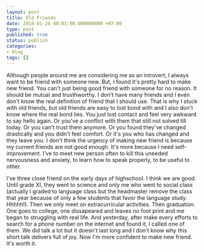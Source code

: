 ```yaml
---
layout: post
title: Old Friends
date: 2018-01-20 00:01:00.000000000 +07:00
type: post
published: true
status: publish
categories:
- blog
tags: []
---
```


Although people around me are considering me as an introvert, I always want to be friend with someone new. But, I found it's pretty hard to make new friend. You can't just being good friend with someone for no reason. It should be mutual and trusthworthy. I don't have many friends and I even don't know the real definition of friend that I should use. That is why I stuck with old friends, but old friends are easy to lost bond with and I also don't know where the real bond lies. You just lost contact and feel very awkward to say hello again. Or you've a conflict with them that still not solved till today. Or you can't trust them anymore. Or you found they've changed drastically and you didn't feel comfort. Or it's you who has changed and they leave you. I don't think the urgency of making new friend is because my current friends are not good enough. It's more because I need self-improvement. I've to meet new person often to kill this uneeded nervousness and anxiety, to learn how to speak properly, to be useful to other.

I've three close friend on the early days of highschool. I think we are good. Until grade XI, they went to science and only me who went to social class (actually I graded to language class but the headmaster remove the class that year because of only a few students that favor the language study. Hhhhh!). Then we only meet on extracurricular activities. Then graduation. One goes to college, one dissapeared and leaves no foot print and me began to struggling with real life. And yesterday, after make every efforts to search for a phone number on the internet and found it, I called one of them. We did talk a lot but it doesn't last long and I don't know why this short talk delivers full of joy. Now I'm more confident to make new friend. It's worth it.
